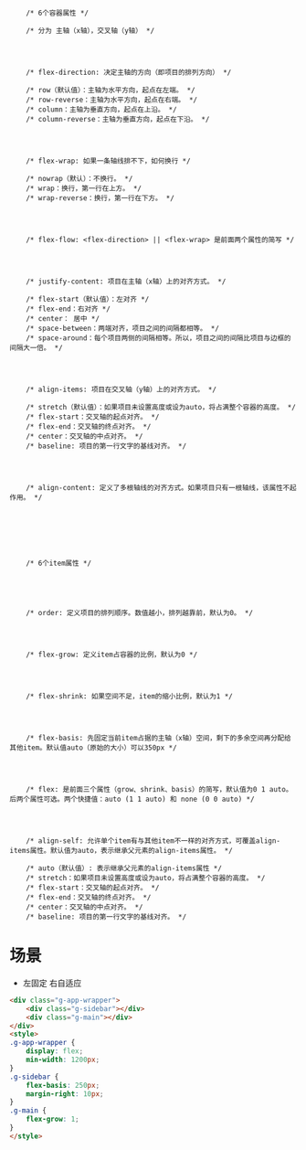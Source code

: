 
        /* 6个容器属性 */

        /* 分为 主轴（x轴），交叉轴（y轴） */




        /* flex-direction: 决定主轴的方向（即项目的排列方向） */
        
        /* row（默认值）：主轴为水平方向，起点在左端。 */
        /* row-reverse：主轴为水平方向，起点在右端。 */
        /* column：主轴为垂直方向，起点在上沿。 */
        /* column-reverse：主轴为垂直方向，起点在下沿。 */




        /* flex-wrap: 如果一条轴线排不下，如何换行 */

        /* nowrap（默认）：不换行。 */
        /* wrap：换行，第一行在上方。 */
        /* wrap-reverse：换行，第一行在下方。 */




        /* flex-flow: <flex-direction> || <flex-wrap> 是前面两个属性的简写 */




        /* justify-content: 项目在主轴（x轴）上的对齐方式。 */

        /* flex-start（默认值）：左对齐 */
        /* flex-end：右对齐 */
        /* center： 居中 */
        /* space-between：两端对齐，项目之间的间隔都相等。 */
        /* space-around：每个项目两侧的间隔相等。所以，项目之间的间隔比项目与边框的间隔大一倍。 */




        /* align-items: 项目在交叉轴（y轴）上的对齐方式。 */
        
        /* stretch（默认值）：如果项目未设置高度或设为auto，将占满整个容器的高度。 */
        /* flex-start：交叉轴的起点对齐。 */
        /* flex-end：交叉轴的终点对齐。 */
        /* center：交叉轴的中点对齐。 */
        /* baseline: 项目的第一行文字的基线对齐。 */




        /* align-content: 定义了多根轴线的对齐方式。如果项目只有一根轴线，该属性不起作用。 */







        /* 6个item属性 */





        /* order: 定义项目的排列顺序。数值越小，排列越靠前，默认为0。 */




        /* flex-grow: 定义item占容器的比例，默认为0 */




        /* flex-shrink: 如果空间不足，item的缩小比例，默认为1 */




        /* flex-basis: 先固定当前item占据的主轴（x轴）空间，剩下的多余空间再分配给其他item。默认值auto（原始的大小）可以350px */




        /* flex: 是前面三个属性（grow、shrink、basis）的简写，默认值为0 1 auto。后两个属性可选。两个快捷值：auto (1 1 auto) 和 none (0 0 auto) */




        /* align-self: 允许单个item有与其他item不一样的对齐方式，可覆盖align-items属性。默认值为auto，表示继承父元素的align-items属性。 */

        /* auto（默认值）: 表示继承父元素的align-items属性 */
        /* stretch：如果项目未设置高度或设为auto，将占满整个容器的高度。 */
        /* flex-start：交叉轴的起点对齐。 */
        /* flex-end：交叉轴的终点对齐。 */
        /* center：交叉轴的中点对齐。 */
        /* baseline: 项目的第一行文字的基线对齐。 */






# 场景

- 左固定 右自适应
```html
<div class="g-app-wrapper">
    <div class="g-sidebar"></div>
    <div class="g-main"></div>
</div>
<style>
.g-app-wrapper {
    display: flex;
    min-width: 1200px;
}
.g-sidebar {
    flex-basis: 250px;
    margin-right: 10px;
}
.g-main {
    flex-grow: 1;
}
</style>
```